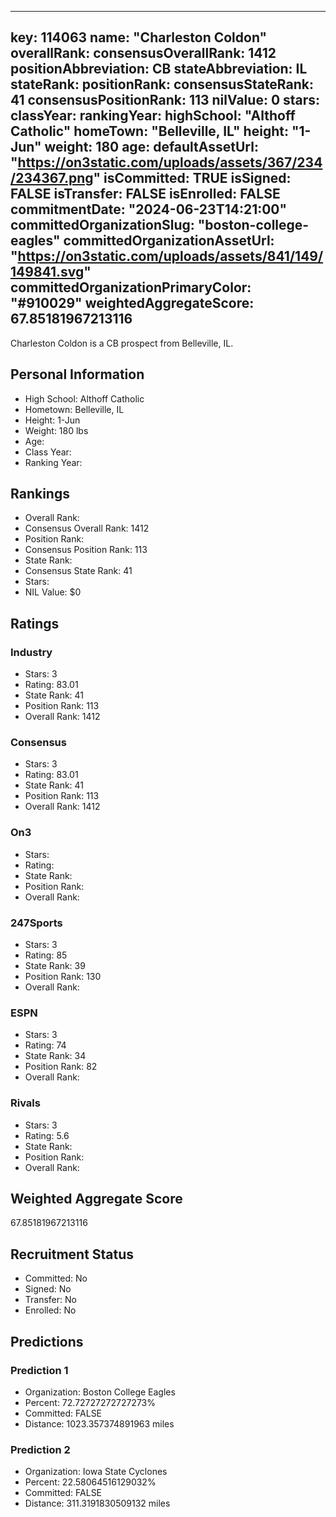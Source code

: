 ---
  key: 114063
  name: "Charleston Coldon"
  overallRank: 
  consensusOverallRank: 1412
  positionAbbreviation: CB
  stateAbbreviation: IL
  stateRank: 
  positionRank: 
  consensusStateRank: 41
  consensusPositionRank: 113
  nilValue: 0
  stars: 
  classYear: 
  rankingYear: 
  highSchool: "Althoff Catholic"
  homeTown: "Belleville, IL"
  height: "1-Jun"
  weight: 180
  age: 
  defaultAssetUrl: "https://on3static.com/uploads/assets/367/234/234367.png"
  isCommitted: TRUE
  isSigned: FALSE
  isTransfer: FALSE
  isEnrolled: FALSE
  commitmentDate: "2024-06-23T14:21:00"
  committedOrganizationSlug: "boston-college-eagles"
  committedOrganizationAssetUrl: "https://on3static.com/uploads/assets/841/149/149841.svg"
  committedOrganizationPrimaryColor: "#910029"
  weightedAggregateScore: 67.85181967213116
  ---
  
  Charleston Coldon is a CB prospect from Belleville, IL.
  
  ## Personal Information
  - High School: Althoff Catholic
  - Hometown: Belleville, IL
  - Height: 1-Jun
  - Weight: 180 lbs
  - Age: 
  - Class Year: 
  - Ranking Year: 
  
  ## Rankings
  - Overall Rank: 
  - Consensus Overall Rank: 1412
  - Position Rank: 
  - Consensus Position Rank: 113
  - State Rank: 
  - Consensus State Rank: 41
  - Stars: 
  - NIL Value: $0
  
  ## Ratings
  
  ### Industry
  - Stars: 3
  - Rating: 83.01
  - State Rank: 41
  - Position Rank: 113
  - Overall Rank: 1412
  
  ### Consensus
  - Stars: 3
  - Rating: 83.01
  - State Rank: 41
  - Position Rank: 113
  - Overall Rank: 1412
  
  ### On3
  - Stars: 
  - Rating: 
  - State Rank: 
  - Position Rank: 
  - Overall Rank: 
  
  ### 247Sports
  - Stars: 3
  - Rating: 85
  - State Rank: 39
  - Position Rank: 130
  - Overall Rank: 
  
  ### ESPN
  - Stars: 3
  - Rating: 74
  - State Rank: 34
  - Position Rank: 82
  - Overall Rank: 
  
  ### Rivals
  - Stars: 3
  - Rating: 5.6
  - State Rank: 
  - Position Rank: 
  - Overall Rank: 
  
  ## Weighted Aggregate Score
  67.85181967213116
  
  ## Recruitment Status
  - Committed: No
  - Signed: No
  - Transfer: No
  - Enrolled: No
  
  
  
  ## Predictions
  
  ### Prediction 1
  - Organization: Boston College Eagles
  - Percent: 72.72727272727273%
  - Committed: FALSE
  - Distance: 1023.357374891963 miles
  
  ### Prediction 2
  - Organization: Iowa State Cyclones
  - Percent: 22.58064516129032%
  - Committed: FALSE
  - Distance: 311.3191830509132 miles
  
